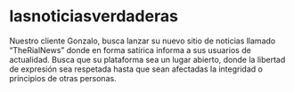 # lasnoticiasverdaderas
Nuestro cliente Gonzalo, busca lanzar su nuevo sitio de noticias llamado “TheRialNews” donde en forma satírica informa a sus usuarios de actualidad. Busca que su plataforma sea un lugar abierto, donde la libertad de expresión sea respetada hasta que sean afectadas la integridad o principios de otras personas.
